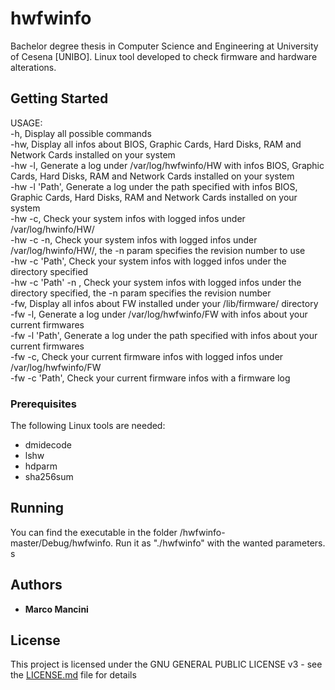 # hwfwinfo
Bachelor degree thesis in Computer Science and Engineering at University of Cesena [UNIBO]. Linux tool developed to check firmware and hardware alterations.

## Getting Started

USAGE: <br>
-h,				Display all possible commands <br>
-hw,				Display all infos about BIOS, Graphic Cards, Hard Disks, RAM and Network Cards installed on your system <br>
-hw -l,				Generate a log under /var/log/hwfwinfo/HW with infos BIOS, Graphic Cards, Hard Disks, RAM and Network Cards installed on your system <br>
-hw -l 'Path',			Generate a log under the path specified with infos BIOS, Graphic Cards, Hard Disks, RAM and Network Cards installed on your system <br>
-hw -c,		  		Check your system infos with logged infos under /var/log/hwinfo/HW/ <br>
-hw -c -n,		  	Check your system infos with logged infos under /var/log/hwinfo/HW/, the -n param specifies the revision number to use <br>
-hw -c 'Path',		  	Check your system infos with logged infos under the directory specified <br>
-hw -c 'Path' -n ,		Check your system infos with logged infos under the directory specified, the -n param specifies the revision number <br>
-fw,				Display all infos about FW installed under your /lib/firmware/ directory <br>
-fw -l,				Generate a log under /var/log/hwfwinfo/FW with infos about your current firmwares <br>
-fw -l 'Path',			Generate a log under the path specified with infos about your current firmwares <br>
-fw -c,				Check your current firmware infos with logged infos under /var/log/hwfwinfo/FW <br>
-fw -c 'Path',			Check your current firmware infos with a firmware log  <br>

### Prerequisites

The following Linux tools are needed: <br>

- dmidecode <br>
- lshw <br>
- hdparm <br>
- sha256sum <br>


## Running

You can find the executable in the folder /hwfwinfo-master/Debug/hwfwinfo. Run it as "./hwfwinfo" with the wanted parameters.
s
## Authors

* **Marco Mancini** 


## License

This project is licensed under the GNU GENERAL PUBLIC LICENSE v3 - see the [LICENSE.md](LICENSE.md) file for details


